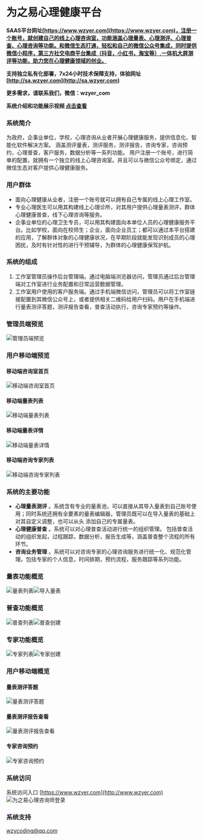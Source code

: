 # 为之易心理健康平台

 **SAAS平台网址[https://www.wzyer.com](https://www.wzyer.com)，注册一个账号，就创建自己的线上心理咨询室，功能涵盖心理量表、心理测评、心理普查、心理咨询等功能。和微信生态打通，轻松和自己的微信公众号集成，同时提供微信小程序，第三方社交电商平台集成（抖音，小红书，淘宝等）,一体机大屏测评等功能，助力您在心理健康领域的创业。**

 **支持独立私有化部署，7x24小时技术保障支持，体验网址[http://sa.wzyer.com](http://sa.wzyer.com)** 
 
 **更多需求，请联系我们，微信：wzyer_com**

 **系统介绍和功能展示视频 [点击查看](https://space.bilibili.com/1704374357/channel/seriesdetail?sid=3652047)** 
 
### 系统简介

为政府，企事业单位，学校，心理咨询从业者开展心理健康服务，提供信息化、智能化软件解决方案。
涵盖测评量表，测评服务，测评报告，咨询专家，咨询预约，心理普查，客户服务，数据分析等一系列功能。
用户注册一个账号，进行简单的配置，就拥有一个独立的线上心理咨询室。并且可以与微信公众号绑定，通过微信生态对客户提供心理健康服务。

### 用户群体


- 面向心理健康从业者，注册一个账号就可以拥有自己专属的线上心理工作室。
- 专业心理医生可以用其构建线上心理诊所，对其用户提供心理量表测评，群体心理健康普查，线下心理咨询等服务。
- 企事业单位的心理卫生专员，可以用其构建面向本单位人员的心理健康服务平台。比如学校，面向在校师生；企业，面向企业员工；都可以通过本平台搭建的应用，了解群体对象的心理健康状况，在早期阶段就能发现识别成员的心理困扰，及时有针对性的进行干预辅导，为群体的心理健康保驾护航。


### 系统的组成

1. 工作室管理员操作后台管理端。通过电脑端浏览器访问，管理员通过后台管理端对工作室进行业务配置和日常运营数据管理。
2. 工作室用户使用的客户服务端。通过手机端微信访问，管理员可以将工作室链接配置到其微信公众号上，或者提供相关二维码给用户扫码。用户在手机端进行量表测评答题，测评报告查看，普查活动执行，咨询专家预约等操作。 

### 管理员端预览
![管理员端预览](https://foruda.gitee.com/images/1693447256478945071/b25d740b_10482337.png "管理员端预览")


### 用户移动端预览
#### 移动端咨询室首页
![移动端咨询室首页](https://foruda.gitee.com/images/1720001351662927242/ce4b4d83_10482337.jpeg "移动端咨询室首页")
#### 移动端量表列表
![移动端量表列表](https://foruda.gitee.com/images/1720001377623956956/509eeb5f_10482337.jpeg "移动端量表列表")
#### 移动端量表详情
![移动端量表详情](https://foruda.gitee.com/images/1720001723094955088/18a93dcd_10482337.jpeg "移动端量表详情")
#### 移动端咨询专家列表
![移动端咨询专家列表](https://foruda.gitee.com/images/1720001399166006339/358d37e1_10482337.jpeg "移动端咨询专家列表")

### 系统的主要功能
-  **心理量表测评** 。系统含有专业的量表池，可以直接从其导入量表到自己账号使用；同时系统还拥有全要素的量表编辑器，管理员既可以在导入量表的基础上对其自定义调整，也可以从头 添加自己的专属量表。
-  **心理健康普查** 。系统可以对心理普查活动进行统一的组织管理。 包括普查活动的组织发起，过程跟踪，数据分析，报告生成等，涵盖普查整个流程的所有环节。
-  **咨询业务管理** 。系统可以对咨询专家的心理咨询服务进行统一化、规范化管理。包括专家的个人信息，时间排期，预约流程，服务跟踪等系列功能。

### 量表功能概览
![量表列表](https://foruda.gitee.com/images/1693447756238517518/8ac5d48b_10482337.png "量表列表")![导入量表](https://foruda.gitee.com/images/1693447769115934357/5f56558f_10482337.png "导入量表")

### 普查功能概览
![普查列表](https://foruda.gitee.com/images/1693447873510001409/76ea858a_10482337.png "普查列表")![普查创建](https://foruda.gitee.com/images/1693447883978902606/06ee44d9_10482337.png "普查创建")

### 专家功能概览
![专家列表](https://foruda.gitee.com/images/1693447941850081374/18059fe8_10482337.png "专家列表")![专家创建](https://foruda.gitee.com/images/1693447953768052797/ce17a95f_10482337.png "专家创建")

### 用户移动端概览
#### 量表测评答题
![量表测评答题](https://foruda.gitee.com/images/1720001443429825545/dd154958_10482337.jpeg "量表测评答题")
#### 量表测评报告查看
![量表测评报告查看](https://foruda.gitee.com/images/1720001482103621283/a657f391_10482337.jpeg "量表测评报告查看")
#### 专家咨询预约
![专家咨询预约](https://foruda.gitee.com/images/1720001508298223368/74dcffcf_10482337.jpeg "专家咨询预约")

### 系统访问
系统访问入口 [https://www.wzyer.com](http://www.wzyer.com)
![为之易心理咨询师登录](https://foruda.gitee.com/images/1693448141211329353/47c5ea57_10482337.png "为之易心理咨询师登录")

### 系统支持
[wzycoding@qq.com](mailto://wzycoding@qq.com)
